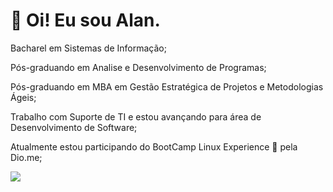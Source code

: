 # 👋 Oi! Eu sou Alan.
Bacharel em Sistemas de Informação;

Pós-graduando em Analise e Desenvolvimento de Programas;

Pós-graduando em MBA em Gestão Estratégica de Projetos e Metodologias Ágeis;

Trabalho com Suporte de TI e estou avançando para área de Desenvolvimento de Software;

Atualmente estou participando do BootCamp Linux Experience 🐧 pela Dio.me;

<a href="https://www.linkedin.com/in/alanmaltacavalcante/" target="_blank" rel="noopener noreferrer"><img src="https://img.shields.io/badge/LinkedIn-Alan%20Cavalcante-blue?style=social&logo=linkedin" /></a>
